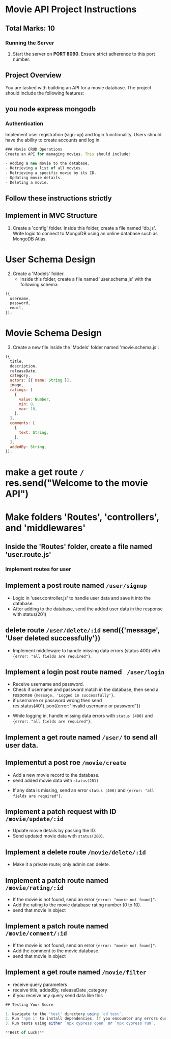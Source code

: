 # Movie API Project Instructions

## **Total Marks: 10**

### Running the Server

1. Start the server on **PORT 8090**. Ensure strict adherence to this port number.

<!-- Overview -->

## Project Overview

You are tasked with building an API for a movie database. The project should include the following features:

## you node express mongodb

### Authentication

Implement user registration (sign-up) and login functionality. Users should have the ability to create accounts and log in.

```js
### Movie CRUD Operations
Create an API for managing movies. This should include:

- Adding a new movie to the database,
- Retrieving a list of all movies.
- Retrieving a specific movie by its ID.
- Updating movie details.
- Deleting a movie.
```

## Follow these instructions strictly

<!-- Steps  -->

## Implement in MVC Structure

<!--database connection  -->

1. Create a 'config' folder. Inside this folder, create a file named 'db.js'. Write logic to connect to MongoDB using an online database such as MongoDB Atlas.

<!-- Database Schema Design -->

# User Schema Design

2. Create a 'Models' folder.
   - Inside this folder, create a file named 'user.schema.js' with the following schema:

```js
({
  username,
  password,
  email,
});
```

# Movie Schema Design

3. Create a new file inside the 'Models' folder named 'movie.schema.js':

```js
({
  title,
  description,
  releaseDate,
  category,
  actors: [{ name: String }],
  image,
  ratings: [
    {
      value: Number,
      min: 0,
      max: 10,
    },
  ],
  comments: [
    {
      text: String,
    },
  ],
  addedBy: String,
});
```

<!-- Routes -->

<!-- make base api end point -->

# make a get route `/` res.send("Welcome to the movie API")

# Make folders 'Routes', 'controllers', and 'middlewares'

## Inside the 'Routes' folder, create a file named 'user.route.js'

### Implement routes for user

<!-- Post -->

## Implement a post route named `/user/signup`

- Logic in 'user.controller.js' to handle user data and save it into the database.
- After adding to the database, send the added user data in the response with status(201)

## delete route `/user/delete/:id` send({'message', 'User deleted successfully'})

 <!-- Middleware user.middleware.js -->

- Implement middleware to handle missing data errors (status 400) with `{error: "all fields are required"}`.

<!-- Login route -->

## Implement a login post route named ` /user/login`

- Receive username and password.
- Check if username and password match in the database, then send a response `{message, 'Logged in successfully'}`.
- if username or password wrong then send res.status(401).json({error:"Invalid username or password"})

<!-- Middleware user.middleware.js -->

- While logging in, handle missing data errors with `status (400)` and `{error: "all fields are required"}`.

<!-- Get -->

## Implement a get route named `/user/` to send all user data.

## Implementut a post roe `/movie/create`

- Add a new movie record to the database.
- send added movie data with `status(201)`

<!-- Middleware -->

- If any data is missing, send an error `status (400)` and `{error: "all fields are required"}`.

## Implement a patch request with ID `/movie/update/:id`

- Update movie details by passing the ID.
- Send updated movie data with `status(200)`.

## Implement a delete route `/movie/delete/:id`

- Make it a private route; only admin can delete.

## Implement a patch route named `/movie/rating/:id`

- If the movie is not found, send an error `{error: "movie not found}"`.
- Add the rating to the movie database rating number (0 to 10).
- send that movie in object

## Implement a patch route named `/movie/comment/:id`

- If the movie is not found, send an error `{error: "movie not found}"`.
- Add the comment to the movie database.
- send that movie in object

<!-- search and filter -->

## Implement a get route named `/movie/filter`

- receive query parameters
- receive title, addedBy, releaseDate ,category
- if you receive any query send data like this

```js
## Testing Your Score

1. Navigate to the 'test' directory using `cd test`.
2. Run 'npm i' to install dependencies. If you encounter any errors during installation, you can use the following command: `./node_modules/.bin/cypress install`.
3. Run tests using either `npx cypress open` or `npx cypress run`.

**Best of Luck!**
```
